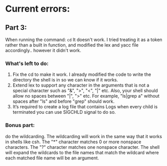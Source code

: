 
# Current errors:
## Part 3:
When running the command: `cd`
It doesn't work. I tried treating it as a token rather than a built in function, and modified the lex and yacc file accordingly.. however it didn't work.

### What's left to do:
1. Fix the cd to make it work. I already modified the code to write the directory the shell is in so we can know if it works.
2. Extend lex to support any character in the arguments that is not a special character
such as "&", ">", "<", "|" etc. Also, your shell should allow no spaces between "|", ">"
etc. For example, "ls|grep a" without spaces after "ls" and before "grep" should work.
3. It’s required to create a log file that contains Logs when every child is terminated you
can use SIGCHLD signal to do so.

### Bonus part:
do the wildcarding. The wildcarding will work in the same way that it works in shells
like csh. The "*" character matches 0 or more nonspace characters. The "?" character
matches one nonspace character. The shell will expand the wildcards to the file names
that match the wildcard where each matched file name will be an argument.
